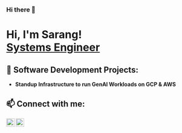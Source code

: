 ### Hi there 👋
<h1>Hi, I'm Sarang! <br/><a href="https://www.linkedin.com/in/sarangkanabargi/">Systems Engineer</a></h1>
<h2> 🔭 Software Development Projects:</h2>

- <b>Standup Infrastructure to run GenAI Workloads on GCP & AWS</b>

<h2> 📫 Connect with me:</h2>

[<img align="left" alt="SarangKanabargi | Twitter" width="22px" src="https://cdn.jsdelivr.net/npm/simple-icons@v3/icons/twitter.svg" />][twitter]
[<img align="left" alt="SarangKanabargi | LinkedIn" width="22px" src="https://cdn.jsdelivr.net/npm/simple-icons@v3/icons/linkedin.svg" />][linkedin]

[twitter]: https://twitter.com/SarangKan
[linkedin]: https://www.linkedin.com/in/sarangkanabargi/

<!--
**SarangKanabargi/SarangKanabargi** is a ✨ _special_ ✨ repository because its `README.md` (this file) appears on your GitHub profile.

Here are some ideas to get you started:

- 🔭 I’m currently working on ...
- 🌱 I’m currently learning ...
- 👯 I’m looking to collaborate on ...
- 🤔 I’m looking for help with ...
- 💬 Ask me about ...
- 📫 How to reach me: ...
- 😄 Pronouns: ...
- ⚡ Fun fact: ...
-->
